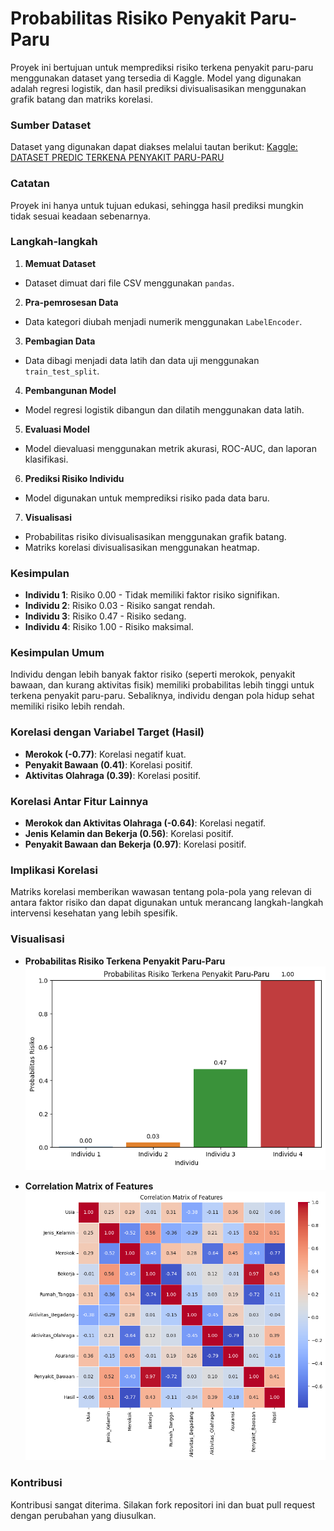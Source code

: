 # Probabilitas Risiko Penyakit Paru-Paru

Proyek ini bertujuan untuk memprediksi risiko terkena penyakit paru-paru menggunakan dataset yang tersedia di Kaggle. Model yang digunakan adalah regresi logistik, dan hasil prediksi divisualisasikan menggunakan grafik batang dan matriks korelasi.

### Sumber Dataset

Dataset yang digunakan dapat diakses melalui tautan berikut:
[Kaggle: DATASET PREDIC TERKENA PENYAKIT PARU-PARU](https://www.kaggle.com/datasets/andot03bsrc/dataset-predic-terkena-penyakit-paruparu)

### Catatan

Proyek ini hanya untuk tujuan edukasi, sehingga hasil prediksi mungkin tidak sesuai keadaan sebenarnya.

### Langkah-langkah

1. **Memuat Dataset**

- Dataset dimuat dari file CSV menggunakan `pandas`.

2. **Pra-pemrosesan Data**

- Data kategori diubah menjadi numerik menggunakan `LabelEncoder`.

3. **Pembagian Data**

- Data dibagi menjadi data latih dan data uji menggunakan `train_test_split`.

4. **Pembangunan Model**

- Model regresi logistik dibangun dan dilatih menggunakan data latih.

5. **Evaluasi Model**

- Model dievaluasi menggunakan metrik akurasi, ROC-AUC, dan laporan klasifikasi.

6. **Prediksi Risiko Individu**

- Model digunakan untuk memprediksi risiko pada data baru.

7. **Visualisasi**

- Probabilitas risiko divisualisasikan menggunakan grafik batang.
- Matriks korelasi divisualisasikan menggunakan heatmap.

### Kesimpulan

- **Individu 1**: Risiko 0.00 - Tidak memiliki faktor risiko signifikan.
- **Individu 2**: Risiko 0.03 - Risiko sangat rendah.
- **Individu 3**: Risiko 0.47 - Risiko sedang.
- **Individu 4**: Risiko 1.00 - Risiko maksimal.

### Kesimpulan Umum

Individu dengan lebih banyak faktor risiko (seperti merokok, penyakit bawaan, dan kurang aktivitas fisik) memiliki probabilitas lebih tinggi untuk terkena penyakit paru-paru. Sebaliknya, individu dengan pola hidup sehat memiliki risiko lebih rendah.

### Korelasi dengan Variabel Target (Hasil)

- **Merokok (-0.77)**: Korelasi negatif kuat.
- **Penyakit Bawaan (0.41)**: Korelasi positif.
- **Aktivitas Olahraga (0.39)**: Korelasi positif.

### Korelasi Antar Fitur Lainnya

- **Merokok dan Aktivitas Olahraga (-0.64)**: Korelasi negatif.
- **Jenis Kelamin dan Bekerja (0.56)**: Korelasi positif.
- **Penyakit Bawaan dan Bekerja (0.97)**: Korelasi positif.

### Implikasi Korelasi

Matriks korelasi memberikan wawasan tentang pola-pola yang relevan di antara faktor risiko dan dapat digunakan untuk merancang langkah-langkah intervensi kesehatan yang lebih spesifik.

### Visualisasi

- **Probabilitas Risiko Terkena Penyakit Paru-Paru**
  ![Probabilitas Risiko](probability.png)

- **Correlation Matrix of Features**
  ![Correlation Matrix](matrix-correlation.png)

### Kontribusi

Kontribusi sangat diterima. Silakan fork repositori ini dan buat pull request dengan perubahan yang diusulkan.
